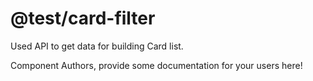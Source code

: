 @test/card-filter
===============================================
Used API to get data for building Card list.

Component Authors, provide some documentation for your users here!